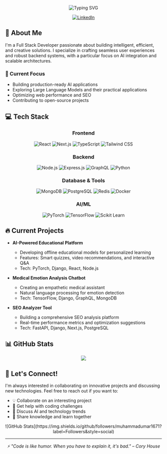 <div align="center">
  <img src="https://readme-typing-svg.demolab.com?font=Fira+Code&weight=600&size=28&duration=4000&pause=1000&color=3584E3&center=true&vCenter=true&random=false&width=435&lines=Hi+there!+I'm+Umar+%F0%9F%91%8B;Full+Stack+Developer;AI+Enthusiast;Problem+Solver" alt="Typing SVG" />
</div>

<p align="center">
  <a href="https://www.linkedin.com/in/muhammad-umar-2bb34028b/"><img src="https://img.shields.io/badge/LinkedIn-0077B5?style=for-the-badge&logo=linkedin&logoColor=white" alt="LinkedIn"/></a>
</p>

## 🚀 About Me

I'm a Full Stack Developer passionate about building intelligent, efficient, and creative solutions. I specialize in crafting seamless user experiences and robust backend systems, with a particular focus on AI integration and scalable architectures.

### 🎯 Current Focus
- Building production-ready AI applications
- Exploring Large Language Models and their practical applications
- Optimizing web performance and SEO
- Contributing to open-source projects

## 💻 Tech Stack

<div align="center">

### Frontend
![React](https://img.shields.io/badge/React-20232A?style=for-the-badge&logo=react&logoColor=61DAFB)
![Next.js](https://img.shields.io/badge/Next.js-000000?style=for-the-badge&logo=next.js&logoColor=white)
![TypeScript](https://img.shields.io/badge/TypeScript-007ACC?style=for-the-badge&logo=typescript&logoColor=white)
![Tailwind CSS](https://img.shields.io/badge/Tailwind_CSS-38B2AC?style=for-the-badge&logo=tailwind-css&logoColor=white)

### Backend
![Node.js](https://img.shields.io/badge/Node.js-339933?style=for-the-badge&logo=node.js&logoColor=white)
![Express.js](https://img.shields.io/badge/Express.js-000000?style=for-the-badge&logo=express&logoColor=white)
![GraphQL](https://img.shields.io/badge/GraphQL-E10098?style=for-the-badge&logo=graphql&logoColor=white)
![Python](https://img.shields.io/badge/Python-3776AB?style=for-the-badge&logo=python&logoColor=white)

### Database & Tools
![MongoDB](https://img.shields.io/badge/MongoDB-47A248?style=for-the-badge&logo=mongodb&logoColor=white)
![PostgreSQL](https://img.shields.io/badge/PostgreSQL-316192?style=for-the-badge&logo=postgresql&logoColor=white)
![Redis](https://img.shields.io/badge/Redis-DC382D?style=for-the-badge&logo=redis&logoColor=white)
![Docker](https://img.shields.io/badge/Docker-2496ED?style=for-the-badge&logo=docker&logoColor=white)

### AI/ML
![PyTorch](https://img.shields.io/badge/PyTorch-EE4C2C?style=for-the-badge&logo=pytorch&logoColor=white)
![TensorFlow](https://img.shields.io/badge/TensorFlow-FF6F00?style=for-the-badge&logo=tensorflow&logoColor=white)
![Scikit Learn](https://img.shields.io/badge/Scikit_Learn-F7931E?style=for-the-badge&logo=scikit-learn&logoColor=white)

</div>

## 🔥 Current Projects

- **AI-Powered Educational Platform**
  - Developing offline educational models for personalized learning
  - Features: Smart quizzes, video recommendations, and interactive Q&A
  - Tech: PyTorch, Django, React, Node.js

- **Medical Emotion Analysis Chatbot**
  - Creating an empathetic medical assistant
  - Natural language processing for emotion detection
  - Tech: TensorFlow, Django, GraphQL, MongoDB

- **SEO Analyzer Tool**
  - Building a comprehensive SEO analysis platform
  - Real-time performance metrics and optimization suggestions
  - Tech: FastAPI, Django, Next.js, PostgreSQL

## 📊 GitHub Stats

<div align="center">
<img src="https://github-readme-stats.vercel.app/api/wakatime?username=your_wakatime_username" />
</div>

## 🤝 Let's Connect!

I'm always interested in collaborating on innovative projects and discussing new technologies. Feel free to reach out if you want to:

- 💡 Collaborate on an interesting project
- 🤔 Get help with coding challenges
- 💬 Discuss AI and technology trends
- 🌱 Share knowledge and learn together

<div align="center">
![GitHub Stats](https://img.shields.io/github/followers/muhammadumar1671?label=Followers&style=social)
</div>

---
<div align="center">
  <i>⚡ "Code is like humor. When you have to explain it, it's bad." – Cory House</i>
</div>

